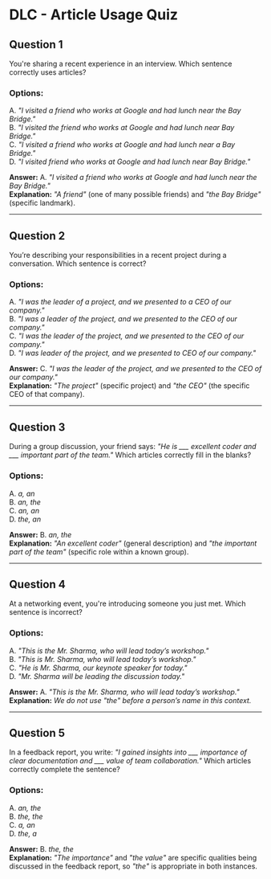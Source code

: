# **DLC - Article Usage Quiz**  

## **Question 1**  
You're sharing a recent experience in an interview. Which sentence correctly uses articles?  

### **Options:**  
A. *"I visited a friend who works at Google and had lunch near the Bay Bridge."*  
B. *"I visited the friend who works at Google and had lunch near Bay Bridge."*  
C. *"I visited a friend who works at Google and had lunch near a Bay Bridge."*  
D. *"I visited friend who works at Google and had lunch near Bay Bridge."*  

**Answer:** A. *"I visited a friend who works at Google and had lunch near the Bay Bridge."*  
**Explanation:** *"A friend"* (one of many possible friends) and *"the Bay Bridge"* (specific landmark).  

---

## **Question 2**  
You’re describing your responsibilities in a recent project during a conversation. Which sentence is correct?  

### **Options:**  
A. *"I was the leader of a project, and we presented to a CEO of our company."*  
B. *"I was a leader of the project, and we presented to the CEO of our company."*  
C. *"I was the leader of the project, and we presented to the CEO of our company."*  
D. *"I was leader of the project, and we presented to CEO of our company."*  

**Answer:** C. *"I was the leader of the project, and we presented to the CEO of our company."*  
**Explanation:** *"The project"* (specific project) and *"the CEO"* (the specific CEO of that company).  

---

## **Question 3**  
During a group discussion, your friend says: *"He is ___ excellent coder and ___ important part of the team."* Which articles correctly fill in the blanks?  

### **Options:**  
A. *a, an*  
B. *an, the*  
C. *an, an*  
D. *the, an*  

**Answer:** B. *an, the*  
**Explanation:** *"An excellent coder"* (general description) and *"the important part of the team"* (specific role within a known group).  

---

## **Question 4**  
At a networking event, you're introducing someone you just met. Which sentence is incorrect?  

### **Options:**  
A. *"This is the Mr. Sharma, who will lead today’s workshop."*  
B. *"This is Mr. Sharma, who will lead today’s workshop."*  
C. *"He is Mr. Sharma, our keynote speaker for today."*  
D. *"Mr. Sharma will be leading the discussion today."*  

**Answer:** A. *"This is the Mr. Sharma, who will lead today’s workshop."*  
**Explanation:** *We do not use "the" before a person’s name in this context.*  

---

## **Question 5**  
In a feedback report, you write: *"I gained insights into ___ importance of clear documentation and ___ value of team collaboration."* Which articles correctly complete the sentence?  

### **Options:**  
A. *an, the*  
B. *the, the*  
C. *a, an*  
D. *the, a*  

**Answer:** B. *the, the*  
**Explanation:** *"The importance"* and *"the value"* are specific qualities being discussed in the feedback report, so *"the"* is appropriate in both instances.  
